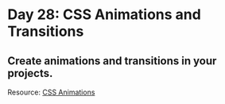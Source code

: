 # Day 28: CSS Animations and Transitions

## Create animations and transitions in your projects.

Resource: [CSS Animations](https://developer.mozilla.org/en-US/docs/Web/CSS/CSS_Animations)
